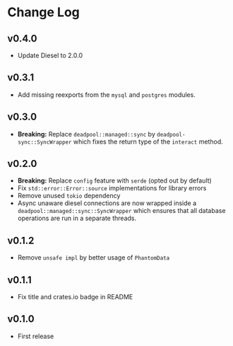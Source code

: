 # Change Log

## v0.4.0

* Update Diesel to 2.0.0

## v0.3.1

* Add missing reexports from the `mysql` and `postgres` modules.

## v0.3.0

* __Breaking:__ Replace `deadpool::managed::sync` by
  `deadpool-sync::SyncWrapper` which fixes the return type
  of the `interact` method.

## v0.2.0

* __Breaking:__ Replace `config` feature with `serde` (opted out by default)
* Fix `std::error::Error::source` implementations for library errors
* Remove unused `tokio` dependency
* Async unaware diesel connections are now wrapped inside
  a `deadpool::managed::sync::SyncWrapper` which ensures that
  all database operations are run in a separate threads.

## v0.1.2

* Remove `unsafe impl` by better usage of `PhantomData`

## v0.1.1

* Fix title and crates.io badge in README

## v0.1.0

* First release
